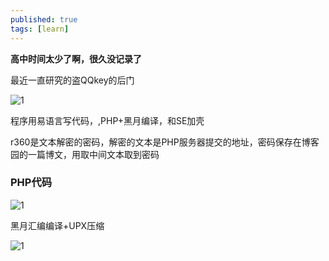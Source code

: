```yaml
---
published: true
tags: [learn]
---
```


**高中时间太少了啊，很久没记录了**

最近一直研究的盗QQkey的后门

![1](http://imgsrc.baidu.com/forum/pic/item/269759ee3d6d55fbcfa7ef7660224f4a20a4dd79.jpg)

程序用易语言写代码，,PHP+黑月编译，和SE加壳

r360是文本解密的密码，解密的文本是PHP服务器提交的地址，密码保存在博客园的一篇博文，用取中间文本取到密码

### PHP代码

![1](http://imgsrc.baidu.com/forum/pic/item/51da81cb39dbb6fd8dff20760424ab18972b373e.jpg)

黑月汇编编译+UPX压缩

![1](http://imgsrc.baidu.com/forum/pic/item/277f9e2f0708283803221844b599a9014c08f1b7.jpg)



